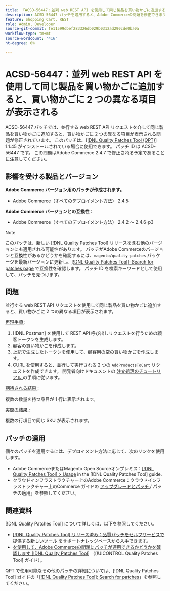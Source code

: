 ```yaml
---
title: 「ACSD-56447：並列 web REST API を使用して同じ製品を買い物かごに追加すると、買い物かごに 2 つの異なる項目が表示される」
description: ACSD-56447 パッチを適用すると、Adobe Commerceの問題を修正できます。この問題では、並行する web REST API リクエストを使用して同じ商品を買い物かごに追加すると、買い物かごに 2 つの異なる商品が表示されます。
feature: Shopping Cart, REST
role: Admin, Developer
source-git-commit: fe11599dbef283326db029b0312ad290cde0ba0a
workflow-type: tm+mt
source-wordcount: '416'
ht-degree: 0%

---
```


# ACSD-56447：並列 web REST API を使用して同じ製品を買い物かごに追加すると、買い物かごに 2 つの異なる項目が表示される

ACSD-56447 パッチでは、並行する web REST API リクエストを介して同じ製品を買い物かごに追加すると、買い物かごに 2 つの異なる項目が表示される問題が修正されています。 このパッチは、[[!DNL Quality Patches Tool (QPT)]](https://experienceleague.adobe.com/ja/docs/commerce-knowledge-base/kb/announcements/commerce-announcements/magento-quality-patches-released-new-tool-to-self-serve-quality-patches) 1.1.45 がインストールされている場合に使用できます。 パッチ ID は ACSD-56447 です。 この問題はAdobe Commerce 2.4.7 で修正される予定であることに注意してください。

## 影響を受ける製品とバージョン

**Adobe Commerce バージョン用のパッチが作成されます。**

* Adobe Commerce（すべてのデプロイメント方法） 2.4.5

**Adobe Commerce バージョンとの互換性：**

* Adobe Commerce（すべてのデプロイメント方法） 2.4.2 ～ 2.4.6-p3

>[!NOTE]
>
>このパッチは、新しい [!DNL Quality Patches Tool] リリースを含む他のバージョンにも適用される可能性があります。 パッチがAdobe Commerceのバージョンと互換性があるかどうかを確認するには、`magento/quality-patches` パッケージを最新バージョンに更新し、[[!DNL Quality Patches Tool]: Search for patches page](https://experienceleague.adobe.com/tools/commerce-quality-patches/index.html?lang=ja) で互換性を確認します。 パッチ ID を検索キーワードとして使用して、パッチを見つけます。

## 問題

並行する web REST API リクエストを使用して同じ製品を買い物かごに追加すると、買い物かごに 2 つの異なる項目が表示されます。

<u> 再現手順 </u>:

1. [!DNL Postman] を使用して REST API 呼び出しリクエストを行うための顧客トークンを生成します。
1. 顧客の買い物かごを作成します。
1. 上記で生成したトークンを使用して、顧客用の空の買い物かごを作成します。
1. CURL を使用すると、並行して実行される 2 つの `AddProductsToCart` リクエストを作成できます。 開発者向けドキュメントの [ 注文処理のチュートリアル ](https://developer.adobe.com/commerce/webapi/rest/tutorials/orders/) の手順に従います。

<u> 期待される結果 </u>:

複数の数量を持つ品目が 1 行に表示されます。

<u> 実際の結果 </u>:

複数の行項目で同じ SKU が表示されます。

## パッチの適用

個々のパッチを適用するには、デプロイメント方法に応じて、次のリンクを使用します。

* Adobe CommerceまたはMagento Open Sourceオンプレミス：[[!DNL Quality Patches Tool] > Usage](/help/tools/quality-patches-tool/usage.md) in the [!DNL Quality Patches Tool] guide.
* クラウドインフラストラクチャー上のAdobe Commerce：クラウドインフラストラクチャー上のCommerce ガイドの [ アップグレードとパッチ ](https://experienceleague.adobe.com/docs/commerce-cloud-service/user-guide/develop/upgrade/apply-patches.html?lang=ja)/ パッチの適用」を参照してください。

## 関連資料

[!DNL Quality Patches Tool] について詳しくは、以下を参照してください。

* [[!DNL Quality Patches Tool]  リリース済み：品質パッチをセルフサービスで提供する新しいツール ](https://experienceleague.adobe.com/ja/docs/commerce-knowledge-base/kb/announcements/commerce-announcements/magento-quality-patches-released-new-tool-to-self-serve-quality-patches) をサポートナレッジベースから入手できます。
* [ を使用して、Adobe Commerceの問題にパッチが適用できるかどうかを確認します  [!DNL Quality Patches Tool]](/help/tools/quality-patches-tool/patches-available-in-qpt/check-patch-for-magento-issue-with-magento-quality-patches.md) （[!UICONTROL Quality Patches Tool] ガイド）。


QPT で使用可能なその他のパッチの詳細については、[!DNL Quality Patches Tool] ガイドの「[[!DNL Quality Patches Tool]: Search for patches](https://experienceleague.adobe.com/tools/commerce-quality-patches/index.html?lang=ja)」を参照してください。
